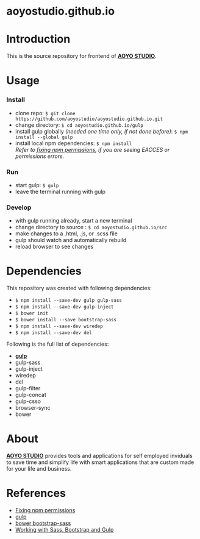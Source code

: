 # **aoyostudio.github.io**
# Introduction
This is the source repository for frontend of [**AOYO STUDIO**](http://www.aoyostudio.com).

# Usage
### Install
* clone repo: `$ git clone https://github.com/aoyostudio/aoyostudio.github.io.git`
* change directory: `$ cd aoyostudio.github.io/gulp`
* install gulp globally _(needed one time only, if not done before)_: `$ npm install --global gulp`
* install local npm dependencies: `$ npm install`  
_Refer to [fixing npm permissions](https://docs.npmjs.com/getting-started/fixing-npm-permissions), if you are seeing EACCES or permissions errors._

### Run
* start gulp: `$ gulp`
* leave the terminal running with gulp

### Develop
* with gulp running already, start a new terminal
* change directory to source : `$ cd aoyostudio.github.io/src`
* make changes to a .html, .js, or .scss file
* gulp should watch and automatically rebuild
* reload browser to see changes

# Dependencies
This repository was created with following dependencies:
* `$ npm install --save-dev gulp gulp-sass`
* `$ npm install --save-dev gulp-inject`
* `$ bower init`
* `$ bower install --save bootstrap-sass`
* `$ npm install --save-dev wiredep`
* `$ npm install --save-dev del`

Following is the full list of dependencies:
* [**gulp**](https://github.com/gulpjs/gulp/blob/master/docs/getting-started.md#getting-started)
* gulp-sass
* gulp-inject
* wiredep
* del
* gulp-filter
* gulp-concat
* gulp-csso
* browser-sync
* bower

# About
[**AOYO STUDIO**](https://www.aoyostudio.com) provides tools and applications for self employed inviduals to save time and simplify life with smart applications that are custom made for your life and business.

# References
* [Fixing npm permissions](https://docs.npmjs.com/getting-started/fixing-npm-permissions)
* [gulp](https://github.com/gulpjs/gulp)
* [bower bootstrap-sass](https://github.com/twbs/bootstrap-sass#c-bower)
* [Working with Sass, Bootstrap and Gulp](http://david-barreto.com/working-with-sass-bootstrap-and-gulp/)
